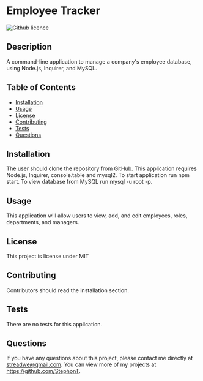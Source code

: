 # Employee Tracker
  ![Github licence](http://img.shields.io/badge/license-MIT-blue.svg)

  ## Description
  A command-line application to manage a company's employee database, using Node.js, Inquirer, and MySQL.

  ## Table of Contents
  * [Installation](#installation)
  * [Usage](#usage)
  * [License](#license)
  * [Contributing](#contributing)
  * [Tests](#tests)
  * [Questions](#questions)

  ## Installation
  The user should clone the repository from GitHub. This application requires Node.js, Inquirer, console.table and mysql2. To start application run npm start. To view database from MySQL run mysql -u root -p.

  ## Usage
  This application will allow users to view, add, and edit employees, roles, departments, and managers.

  ## License
  This project is license under MIT

  ## Contributing
  Contributors should read the installation section.
  
  ## Tests
  There are no tests for this application.

  ## Questions
  If you have any questions about this project, please contact me directly at streadwe@gmail.com. You can view more of my projects at https://github.com/StephonT.
  